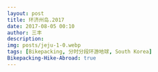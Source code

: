 ```yaml
---
layout: post
title: 环济州岛.2017
date: 2017-08-05 00:10
author: 三丰
description:
img: posts/jeju-1-0.webp
tags: [Bikepacking, 分时分段环游地球, South Korea]
Bikepacking-Hike-Abroad: true
---
```


<script>
    function password()
    {
        var i=1;
            var passwd=prompt('此文章已被三丰设置为私密，请凭丰码入内！','');//这是输入密码的提示语，可以改为你想要显示的内容，比如本站地址之类的
        while(i<3)
        {
            if(passwd=="i love isanfeng")//这是密码
            {
            alert('已授权，请进！');//这是输入正确后的提示，可以改为自己想要的提示语
            break;
            }
            i++;
            var passwd=prompt('丰码错误!请重新输入:\n你还有'+(4-i)+'次机会。');
        }
        if(password!="vip.zan.smarted"&&i==3)
        {
            alert('亲爱滴，不好意思，期待下次与你相见。');
            location.href="http://iwangsanfeng.gitee.io";//这是密码输入错误超过3次后转到的错误页面，也可设为别的页面
        }
        return "";
    }
        password();
</script>
